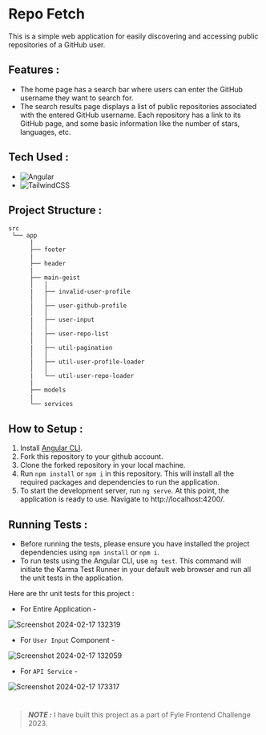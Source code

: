 # Repo Fetch

This is a simple web application for easily discovering and accessing public repositories of a GitHub user.
## Features :

- The home page has a search bar where users can enter the GitHub username they want to search for.
- The search results page displays a list of public repositories associated with the entered GitHub username. Each repository has a link to its GitHub page, and some basic information like the number of stars, languages, etc.

## Tech Used :
 
 - ![Angular](https://img.shields.io/badge/angular-%23DD0031.svg?style=for-the-badge&logo=angular&logoColor=white) 
 - ![TailwindCSS](https://img.shields.io/badge/tailwindcss-%2338B2AC.svg?style=for-the-badge&logo=tailwind-css&logoColor=white)
      
## Project Structure :

```
src
 └── app
      |
      ├── footer
      | 
      ├── header
      |
      ├── main-geist
      │   │  
      |   ├── invalid-user-profile
      │   │  
      |   ├── user-github-profile
      │   │  
      |   ├── user-input
      │   │  
      |   ├── user-repo-list
      │   │  
      |   ├── util-pagination
      │   │
      |   ├── util-user-profile-loader
      │   │  
      |   └── util-user-repo-loader
      |
      ├── models
      |
      └── services
```

## How to Setup :

1. Install [Angular CLI](https://angular.io/cli).
2. Fork this repository to your github account.
3. Clone the forked repository in your local machine.
4. Run `npm install` or `npm i` in this repository. This will install all the required packages and dependencies to run the application.
5. To start the development server, run `ng serve`. At this point, the application is ready to use. Navigate to http://localhost:4200/.

## Running Tests :

- Before running the tests, please ensure you have installed the project dependencies using `npm install` or `npm i`.
- To run tests using the Angular CLI, use `ng test`. This command will initiate the Karma Test Runner in your default web browser and run all the unit tests in the application.

Here are thr unit tests for this project :

- For Entire Application -

![Screenshot 2024-02-17 132319](https://github.com/sarveshpyadav/Repo-Fetcher/assets/127607339/6e2318d1-be00-4315-a009-72c629260b79)

- For `User Input` Component -

![Screenshot 2024-02-17 132059](https://github.com/sarveshpyadav/Repo-Fetcher/assets/127607339/9f7b6f5a-570c-4d97-8c97-44c6be598c58)

- For `API Service` -

![Screenshot 2024-02-17 173317](https://github.com/sarveshpyadav/Repo-Fetcher/assets/127607339/a380c511-e0dd-49d6-82d1-76b2c776a07d)

#
>**_NOTE :_** I have built this project as a part of Fyle Frontend Challenge 2023.
>
